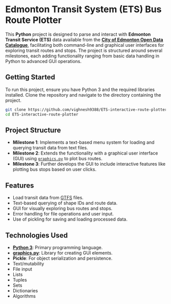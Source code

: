 # Edmonton Transit System (ETS) Bus Route Plotter
This **Python** project is designed to parse and interact with **Edmonton Transit Service (ETS)** data available from the [**City of Edmonton Open Data Catalogue**](https://data.edmonton.ca/), facilitating both command-line and graphical user interfaces for exploring transit routes and stops. The project is structured around several milestones, each adding functionality ranging from basic data handling in Python to advanced GUI operations.

## Getting Started

To run this project, ensure you have Python 3 and the required libraries installed. Clone the repository and navigate to the directory containing the project.

```bash
git clone https://github.com/vighnesh9388/ETS-interactive-route-plotter.git
cd ETS-interactive-route-plotter
```

## Project Structure

- **Milestone 1**: Implements a text-based menu system for loading and querying transit data from text files.
- **Milestone 2**: Extends the functionality with a graphical user interface (GUI) using [`graphics.py`](https://pypi.org/project/graphics.py/) to plot bus routes.
- **Milestone 3**: Further develops the GUI to include interactive features like plotting bus stops based on user clicks.

## Features

- Load transit data from [GTFS](https://github.com/google/transit) files.
- Text-based querying of shape IDs and route data.
- GUI for visually exploring bus routes and stops.
- Error handling for file operations and user input.
- Use of pickling for saving and loading processed data.

## Technologies Used

- [**Python 3**](https://www.python.org/downloads/): Primary programming language.
- [**graphics.py**](https://pypi.org/project/graphics.py/): Library for creating GUI elements.
- **Pickle**: For object serialization and persistence.
- Text/mutability
- File input
- Lists
- Tuples
- Sets
- Dictionaries
- Algorithms


